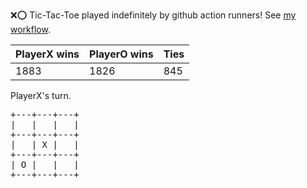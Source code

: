 :x::o: Tic-Tac-Toe played indefinitely by github action runners! See [my workflow](.github/workflows/play.yaml).

|PlayerX wins|PlayerO wins|Ties|
|-|-|-|
|1883|1826|845|

PlayerX's turn.

<pre>
+---+---+---+
|   |   |   |
+---+---+---+
|   | X |   |
+---+---+---+
| O |   |   |
+---+---+---+
</pre>